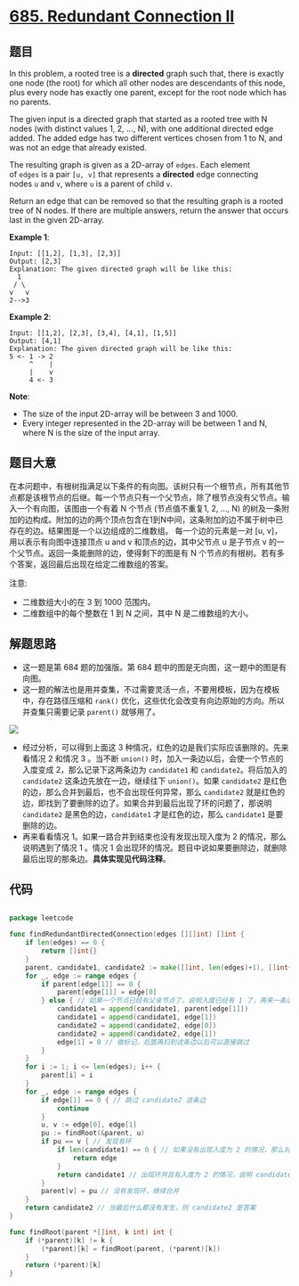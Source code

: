 # [685. Redundant Connection II](https://leetcode.com/problems/redundant-connection-ii/)


## 题目

In this problem, a rooted tree is a **directed** graph such that, there is exactly one node (the root) for which all other nodes are descendants of this node, plus every node has exactly one parent, except for the root node which has no parents.

The given input is a directed graph that started as a rooted tree with N nodes (with distinct values 1, 2, ..., N), with one additional directed edge added. The added edge has two different vertices chosen from 1 to N, and was not an edge that already existed.

The resulting graph is given as a 2D-array of `edges`. Each element of `edges` is a pair `[u, v]` that represents a **directed** edge connecting nodes `u` and `v`, where `u` is a parent of child `v`.

Return an edge that can be removed so that the resulting graph is a rooted tree of N nodes. If there are multiple answers, return the answer that occurs last in the given 2D-array.

**Example 1**:

    Input: [[1,2], [1,3], [2,3]]
    Output: [2,3]
    Explanation: The given directed graph will be like this:
      1
     / \
    v   v
    2-->3

**Example 2**:

    Input: [[1,2], [2,3], [3,4], [4,1], [1,5]]
    Output: [4,1]
    Explanation: The given directed graph will be like this:
    5 <- 1 -> 2
         ^    |
         |    v
         4 <- 3

**Note**:

- The size of the input 2D-array will be between 3 and 1000.
- Every integer represented in the 2D-array will be between 1 and N, where N is the size of the input array.


## 题目大意


在本问题中，有根树指满足以下条件的有向图。该树只有一个根节点，所有其他节点都是该根节点的后继。每一个节点只有一个父节点，除了根节点没有父节点。输入一个有向图，该图由一个有着 N 个节点 (节点值不重复1, 2, ..., N) 的树及一条附加的边构成。附加的边的两个顶点包含在1到N中间，这条附加的边不属于树中已存在的边。结果图是一个以边组成的二维数组。 每一个边的元素是一对 [u, v]，用以表示有向图中连接顶点 u and v 和顶点的边，其中父节点 u 是子节点 v 的一个父节点。返回一条能删除的边，使得剩下的图是有 N 个节点的有根树。若有多个答案，返回最后出现在给定二维数组的答案。

注意:

- 二维数组大小的在 3 到 1000 范围内。
- 二维数组中的每个整数在 1 到 N 之间，其中 N 是二维数组的大小。


## 解题思路

- 这一题是第 684 题的加强版。第 684 题中的图是无向图，这一题中的图是有向图。
- 这一题的解法也是用并查集，不过需要灵活一点，不要用模板，因为在模板中，存在路径压缩和 `rank()` 优化，这些优化会改变有向边原始的方向。所以并查集只需要记录 `parent()` 就够用了。

![](https://img.halfrost.com/Leetcode/leetcode_685.png)

- 经过分析，可以得到上面这 3 种情况，红色的边是我们实际应该删除的。先来看情况 2 和情况 3 。当不断 `union()` 时，加入一条边以后，会使一个节点的入度变成 2，那么记录下这两条边为 `candidate1` 和 `candidate2`。将后加入的 `candidate2` 这条边先放在一边，继续往下 `union()`。如果 `candidate2` 是红色的边，那么合并到最后，也不会出现任何异常，那么 `candidate2` 就是红色的边，即找到了要删除的边了。如果合并到最后出现了环的问题了，那说明 `candidate2` 是黑色的边，`candidate1` 才是红色的边，那么 `candidate1` 是要删除的边。
- 再来看看情况 1。如果一路合并到结束也没有发现出现入度为 2 的情况，那么说明遇到了情况 1 。情况 1 会出现环的情况。题目中说如果要删除边，就删除最后出现的那条边。**具体实现见代码注释**。

## 代码

```go

package leetcode

func findRedundantDirectedConnection(edges [][]int) []int {
	if len(edges) == 0 {
		return []int{}
	}
	parent, candidate1, candidate2 := make([]int, len(edges)+1), []int{}, []int{}
	for _, edge := range edges {
		if parent[edge[1]] == 0 {
			parent[edge[1]] = edge[0]
		} else { // 如果一个节点已经有父亲节点了，说明入度已经有 1 了，再来一条边，入度为 2 ，那么跳过新来的这条边 candidate2，并记录下和这条边冲突的边 candidate1
			candidate1 = append(candidate1, parent[edge[1]])
			candidate1 = append(candidate1, edge[1])
			candidate2 = append(candidate2, edge[0])
			candidate2 = append(candidate2, edge[1])
			edge[1] = 0 // 做标记，后面再扫到这条边以后可以直接跳过
		}
	}
	for i := 1; i <= len(edges); i++ {
		parent[i] = i
	}
	for _, edge := range edges {
		if edge[1] == 0 { // 跳过 candidate2 这条边
			continue
		}
		u, v := edge[0], edge[1]
		pu := findRoot(&parent, u)
		if pu == v { // 发现有环
			if len(candidate1) == 0 { // 如果没有出现入度为 2 的情况，那么对应情况 1，就删除这条边
				return edge
			}
			return candidate1 // 出现环并且有入度为 2 的情况，说明 candidate1 是答案
		}
		parent[v] = pu // 没有发现环，继续合并
	}
	return candidate2 // 当最后什么都没有发生，则 candidate2 是答案
}

func findRoot(parent *[]int, k int) int {
	if (*parent)[k] != k {
		(*parent)[k] = findRoot(parent, (*parent)[k])
	}
	return (*parent)[k]
}

```